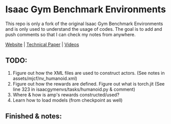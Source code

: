 # Isaac Gym Benchmark Environments

This repo is only a fork of the original Isaac Gym Benchmark Environments and is only used to understand the usage of codes. The goal is to add and push comments so that I can check my notes from anywhere.

[Website](https://developer.nvidia.com/isaac-gym) | [Technical Paper](https://arxiv.org/abs/2108.10470) | [Videos](https://sites.google.com/view/isaacgym-nvidia)

## TODO:
1. Figure out how the XML files are used to construct actors. (See notes in assets/mjcf/nv_humanoid.xml)
2. Figure out how the rewards are defined. Figure out what is torch.jit (See line 323 in isaacgymenvs/tasks/humanoid.py & comment)
3. Where & how is amp's rewards constructed/used?
4. Learn how to load models (from checkpoint as well)

## Finished & notes:


